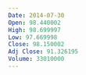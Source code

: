 ```yaml
---
Date: 2014-07-30
Open: 98.440002
High: 98.699997
Low: 97.669998
Close: 98.150002
Adj Close: 91.326195
Volume: 33010000
---
```

